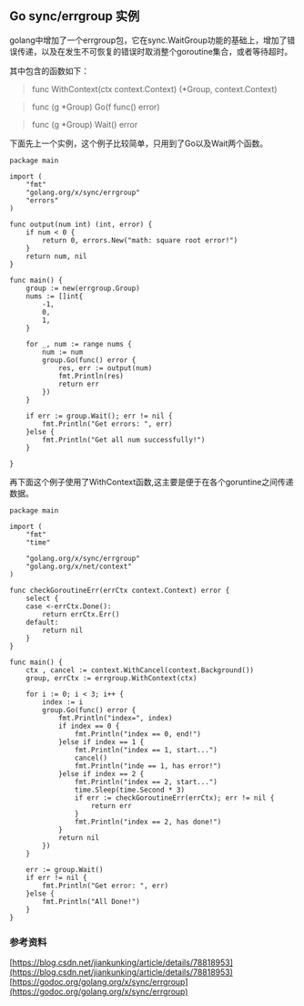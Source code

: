 ## Go sync/errgroup 实例

golang中增加了一个errgroup包，它在sync.WaitGroup功能的基础上，增加了错误传递，以及在发生不可恢复的错误时取消整个goroutine集合，或者等待超时。

其中包含的函数如下：

>func WithContext(ctx context.Context) (*Group, context.Context)

>func (g *Group) Go(f func() error)

>func (g *Group) Wait() error

下面先上一个实例，这个例子比较简单，只用到了Go以及Wait两个函数。

```
package main

import (
	"fmt"
	"golang.org/x/sync/errgroup"
	"errors"
)

func output(num int) (int, error) {
	if num < 0 {
		return 0, errors.New("math: square root error!")
	}
	return num, nil
}

func main() {
	group := new(errgroup.Group)
	nums := []int{
		-1,
		0,
		1,
	}

	for _, num := range nums {
		num := num
		group.Go(func() error {
			res, err := output(num)
			fmt.Println(res)
			return err
		})
	}

	if err := group.Wait(); err != nil {
		fmt.Println("Get errors: ", err)
	}else {
		fmt.Println("Get all num successfully!")
	}

}
```

再下面这个例子使用了WithContext函数,这主要是便于在各个goruntine之间传递数据。

```
package main

import (
	"fmt"
	"time"

	"golang.org/x/sync/errgroup"
	"golang.org/x/net/context"
)

func checkGoroutineErr(errCtx context.Context) error {
	select {
	case <-errCtx.Done():
		return errCtx.Err()
	default:
		return nil
	}
}

func main() {
	ctx , cancel := context.WithCancel(context.Background())
	group, errCtx := errgroup.WithContext(ctx)

	for i := 0; i < 3; i++ {
		index := i
		group.Go(func() error {
			fmt.Println("index=", index)
			if index == 0 {
				fmt.Println("index == 0, end!")
			}else if index == 1 {
				fmt.Println("index == 1, start...")
				cancel()
				fmt.Println("inde == 1, has error!")
			}else if index == 2 {
				fmt.Println("index == 2, start...")
				time.Sleep(time.Second * 3)
				if err := checkGoroutineErr(errCtx); err != nil {
					return err
				}
				fmt.Println("index == 2, has done!")
			}
			return nil
		})
	}

	err := group.Wait()
	if err != nil {
		fmt.Println("Get error: ", err)
	}else {
		fmt.Println("All Done!")
	}
}
```
### 参考资料
[https://blog.csdn.net/jiankunking/article/details/78818953](https://blog.csdn.net/jiankunking/article/details/78818953)
[https://godoc.org/golang.org/x/sync/errgroup](https://godoc.org/golang.org/x/sync/errgroup)
